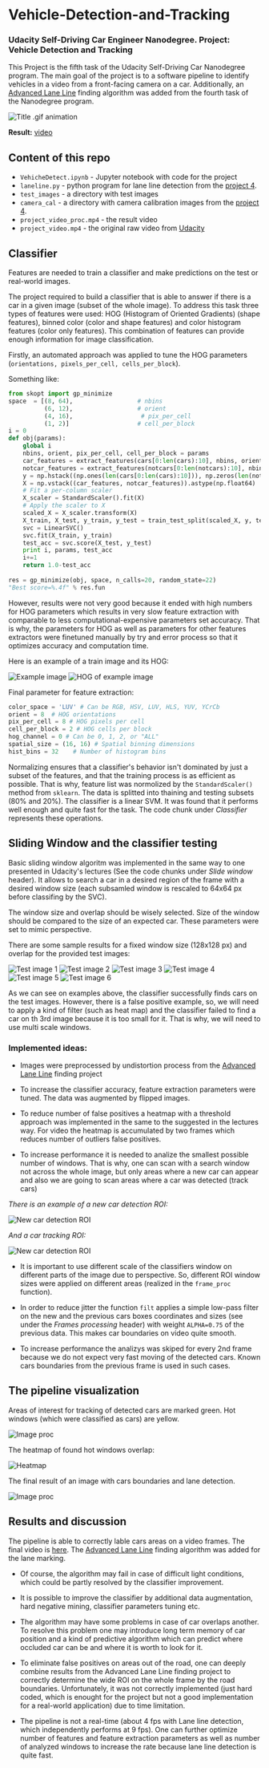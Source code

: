 # Vehicle-Detection-and-Tracking
### Udacity Self-Driving Car Engineer Nanodegree. Project: Vehicle Detection and Tracking

This Project is the fifth task of the Udacity Self-Driving Car Nanodegree program. The main goal of the project is to  a software pipeline to identify vehicles in a video from a front-facing camera on a car. Additionally, an [Advanced Lane Line](https://github.com/NikolasEnt/Advanced-Lane-Lines) finding algorithm was added from the fourth task of the Nanodegree program.

![Title .gif animation](readme_img/title.gif)

**Result:** [video](https://youtu.be/waYJjmkRZfw)

## Content of this repo

- `VehicheDetect.ipynb` - Jupyter notebook with code for the project
- `laneline.py` - python program for lane line detection from the [project 4](https://github.com/NikolasEnt/Advanced-Lane-Lines).
- `test_images` - a directory with test images
- `camera_cal` - a directory with camera calibration images from the [project 4](https://github.com/NikolasEnt/Advanced-Lane-Lines).
- `project_video_proc.mp4` - the result video
- `project_video.mp4` - the original raw video from [Udacity](https://github.com/udacity/CarND-Vehicle-Detection)

## Classifier

Features are needed to train a classifier and make predictions on the test or real-world images.

The project required to build a classifier that is able to answer if there is a car in a given image (subset of the whole image). To address this task three types of features were used: HOG (Histogram of Oriented Gradients) (shape features), binned color (color and shape features) and color histogram features (color only features). This combination of features can provide enough information for image classification.

Firstly, an automated approach was applied to tune the HOG parameters (`orientations, pixels_per_cell, cells_per_block`).

Something like:
```Python
from skopt import gp_minimize
space  = [(8, 64),                  # nbins
          (6, 12),                  # orient
          (4, 16),                   # pix_per_cell
          (1, 2)]                   # cell_per_block
i = 0
def obj(params):
    global i
    nbins, orient, pix_per_cell, cell_per_block = params
    car_features = extract_features(cars[0:len(cars):10], nbins, orient, pix_per_cell, cell_per_block)
    notcar_features = extract_features(notcars[0:len(notcars):10], nbins, orient, pix_per_cell, cell_per_block)
    y = np.hstack((np.ones(len(cars[0:len(cars):10])), np.zeros(len(notcars[0:len(notcars):10]))))
    X = np.vstack((car_features, notcar_features)).astype(np.float64)                        
    # Fit a per-column scaler
    X_scaler = StandardScaler().fit(X)
    # Apply the scaler to X
    scaled_X = X_scaler.transform(X)
    X_train, X_test, y_train, y_test = train_test_split(scaled_X, y, test_size=0.2, random_state=22)
    svc = LinearSVC()
    svc.fit(X_train, y_train)
    test_acc = svc.score(X_test, y_test)
    print i, params, test_acc
    i+=1
    return 1.0-test_acc
    
res = gp_minimize(obj, space, n_calls=20, random_state=22)
"Best score=%.4f" % res.fun
```

However, results were not very good because it ended with high numbers for HOG parameters which results in very slow feature extraction with comparable to less computational-expensive parameters set accuracy. That is why, the parameters for HOG as well as parameters for other features extractors were finetuned manually by try and error process so that it optimizes accuracy and computation time.

Here is an example of a train image and its HOG:

![Example image](readme_img/ex.jpg) ![HOG of example image](readme_img/hog.jpg)

Final parameter for feature extraction:

```Python
color_space = 'LUV' # Can be RGB, HSV, LUV, HLS, YUV, YCrCb
orient = 8  # HOG orientations
pix_per_cell = 8 # HOG pixels per cell
cell_per_block = 2 # HOG cells per block
hog_channel = 0 # Can be 0, 1, 2, or "ALL"
spatial_size = (16, 16) # Spatial binning dimensions
hist_bins = 32    # Number of histogram bins
```

Normalizing ensures that a classifier's behavior isn't dominated by just a subset of the features, and that the training process is as efficient as possible. That is why, feature list was normolized by the `StandardScaler()` method from `sklearn`. The data is splitted into thaining and testing subsets (80% and 20%). The classifier is a linear SVM. It was found that it performs well enough and quite fast for the task. The code chunk under *Classifier* represents these operations.


## Sliding Window and the classifier testing

Basic sliding window algoritm was implemented in the same way to one presented in Udacity's lectures (See the code chunks under *Slide window* header). It allows to search a car in a desired region of the frame with a desired window size (each subsamled window is rescaled to 64x64 px before classifing by the SVC).

The window size and overlap should be wisely selected. Size of the window should be compared to the size of an expected car. These parameters were set to mimic perspective.

There are some sample results for a fixed window size (128x128 px) and overlap for the provided test images:

![Test image 1](output_images/test1.jpg)
![Test image 2](output_images/test2.jpg)
![Test image 3](output_images/test3.jpg)
![Test image 4](output_images/test4.jpg)
![Test image 5](output_images/test5.jpg)
![Test image 6](output_images/test6.jpg)

As we can see on examples above, the classifier successfully finds cars on the test images. However, there is a false positive example, so, we will need to apply a kind of filter (such as heat map) and the classifier failed to find a car on th 3rd image because it is too small for it. That is why, we will need to use multi scale windows.

### Implemented ideas:

- Images were preprocessed by undistortion process from the [Advanced Lane Line](https://github.com/NikolasEnt/Advanced-Lane-Lines) finding project

- To increase the classifier accuracy, feature extraction parameters were tuned. The data was augmented by flipped images.

- To reduce number of false positives a heatmap with a threshold approach was implemented in the same to the suggested in the lectures way. For video the heatmap is accumulated by two frames which reduces number of outliers false positives.

- To increase performance it is needed to analize the smallest possible number of windows. That is why, one can scan with a search window not across the whole image, but only areas where a new car can appear and also we are going to scan areas where a car was detected (track cars) 

*There is an example of a new car detection ROI:*

![New car detection ROI](readme_img/new_car_windows.jpg)

*And a car tracking ROI:*

![New car detection ROI](readme_img/car_track_window.jpg)

- It is important to use different scale of the classifiers window on different parts of the image due to perspective. So, different ROI  window sizes were applied on different areas (realized in the `frame_proc` function).

- In order to reduce jitter the function `filt` applies a simple low-pass filter on the new and the previous cars boxes coordinates and sizes (see under the *Frames processing* header) with weight `ALPHA=0.75` of the previous data. This makes car boundaries on video quite smooth.

- To increase performance the analizys was skiped for every 2nd frame because we do not expect very fast moving of the detected cars. Known cars boundaries from the previous frame is used in such cases.

## The pipeline visualization

Areas of interest for tracking of detected cars are marked green. Hot windows (which were classified as cars) are yellow.

![Image proc](readme_img/image_proc.jpg)

The heatmap of found hot windows overlap:

![Heatmap](readme_img/heatmap.jpg)

The final result of an image with cars boundaries and lane detection.

![Image proc](readme_img/image_fin.jpg)


## Results and discussion

The pipeline is able to correctly lable cars areas on a video frames. The final video is [here](https://github.com/NikolasEnt/Vehicle-Detection-and-Tracking/blob/master/project_video_proc.mp4). The [Advanced Lane Line](https://github.com/NikolasEnt/Advanced-Lane-Lines) finding algorithm was added for the lane marking.

- Of course, the algorithm may fail in case of difficult light conditions, which could be partly resolved by the classifier improvement.

- It is possible to improve the classifier by additional data augmentation, hard negative mining, classifier parameters tuning etc.

- The algorithm may have some problems in case of car overlaps another. To resolve this problem one may introduce long term memory of car position and a kind of predictive algorithm which can predict where occluded car can be and where it is worth to look for it.

- To eliminate false positives on areas out of the road, one can deeply combine results from the Advanced Lane Line finding project to correctly determine the wide ROI on the whole frame by the road boundaries. Unfortunately, it was not correctly implemented (just hard coded, which is enought for the project but not a good implementation for a real-world application) due to time limitation.

- The pipeline is not a real-time (about 4 fps with Lane line detection, which independently performs at 9 fps). One can further optimize number of features and feature extraction parameters as well as number of analyzed windows to increase the rate because lane line detection is quite fast.  
